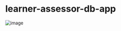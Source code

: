 ﻿# learner-assessor-db-app
![image](https://github.com/user-attachments/assets/37d39c5f-6564-4da6-ba1d-48437d8360ee)
